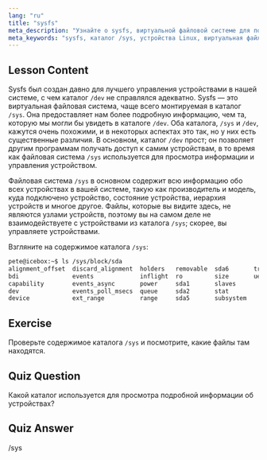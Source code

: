 ```yaml
---
lang: "ru"
title: "sysfs"
meta_description: "Узнайте о sysfs, виртуальной файловой системе для получения подробной информации об устройствах Linux и управления ими. Разберитесь в различиях между /sys и /dev. Начните свое путешествие в Linux!"
meta_keywords: "sysfs, каталог /sys, устройства Linux, виртуальная файловая система, учебник по Linux, руководство для начинающих"
---
```


## Lesson Content

Sysfs был создан давно для лучшего управления устройствами в нашей системе, с чем каталог `/dev` не справлялся адекватно. Sysfs — это виртуальная файловая система, чаще всего монтируемая в каталог `/sys`. Она предоставляет нам более подробную информацию, чем та, которую мы могли бы увидеть в каталоге `/dev`. Оба каталога, `/sys` и `/dev`, кажутся очень похожими, и в некоторых аспектах это так, но у них есть существенные различия. В основном, каталог `/dev` прост; он позволяет другим программам получать доступ к самим устройствам, в то время как файловая система `/sys` используется для просмотра информации и управления устройством.

Файловая система `/sys` в основном содержит всю информацию обо всех устройствах в вашей системе, такую как производитель и модель, куда подключено устройство, состояние устройства, иерархия устройств и многое другое. Файлы, которые вы видите здесь, не являются узлами устройств, поэтому вы на самом деле не взаимодействуете с устройствами из каталога `/sys`; скорее, вы управляете устройствами.

Взгляните на содержимое каталога `/sys`:

```bash
pete@icebox:~$ ls /sys/block/sda
alignment_offset  discard_alignment  holders   removable  sda6       trace
bdi               events             inflight  ro         size       uevent
capability        events_async       power     sda1       slaves
dev               events_poll_msecs  queue     sda2       stat
device            ext_range          range     sda5       subsystem
```

## Exercise

Проверьте содержимое каталога `/sys` и посмотрите, какие файлы там находятся.

## Quiz Question

Какой каталог используется для просмотра подробной информации об устройствах?

## Quiz Answer

/sys
